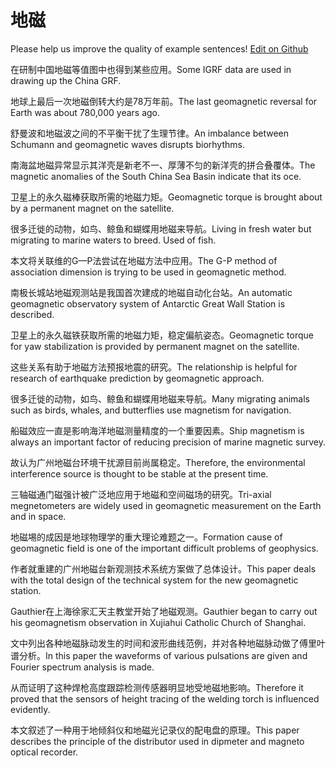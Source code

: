 # 地磁

Please help us improve the quality of example sentences! [Edit on Github](https://github.com/jiyushe/jiyu-example-sentence-source/blob/main/chinese/dici.md)

<p><span class="chinese">在研制中国地磁等值图中也得到某些应用。</span><span class="english">Some IGRF data are used in drawing up the China GRF.</span></p>

<p><span class="chinese">地球上最后一次地磁倒转大约是78万年前。</span><span class="english">The last geomagnetic reversal for Earth was about 780,000 years ago.</span></p>

<p><span class="chinese">舒曼波和地磁波之间的不平衡干扰了生理节律。</span><span class="english">An imbalance between Schumann and geomagnetic waves disrupts biorhythms.</span></p>

<p><span class="chinese">南海盆地磁异常显示其洋壳是新老不一、厚薄不匀的新洋壳的拼合叠覆体。</span><span class="english">The magnetic anomalies of the South China Sea Basin indicate that its oce.</span></p>

<p><span class="chinese">卫星上的永久磁棒获取所需的地磁力矩。</span><span class="english">Geomagnetic torque is brought about by a permanent magnet on the satellite.</span></p>

<p><span class="chinese">很多迁徙的动物，如鸟、鲸鱼和蝴蝶用地磁来导航。</span><span class="english">Living in fresh water but migrating to marine waters to breed. Used of fish.</span></p>

<p><span class="chinese">本文将关联维的G—P法尝试在地磁方法中应用。</span><span class="english">The G-P method of association dimension is trying to be used in geomagnetic method.</span></p>

<p><span class="chinese">南极长城站地磁观测站是我国首次建成的地磁自动化台站。</span><span class="english">An automatic geomagnetic observatory system of Antarctic Great Wall Station is described.</span></p>

<p><span class="chinese">卫星上的永久磁铁获取所需的地磁力矩，稳定偏航姿态。</span><span class="english">Geomagnetic torque for yaw stabilization is provided by permanent magnet on the satellite.</span></p>

<p><span class="chinese">这些关系有助于地磁方法预报地震的研究。</span><span class="english">The relationship is helpful for research of earthquake prediction by geomagnetic approach.</span></p>

<p><span class="chinese">很多迁徙的动物，如鸟、鲸鱼和蝴蝶用地磁来导航。</span><span class="english">Many migrating animals such as birds, whales, and butterflies use magnetism for navigation.</span></p>

<p><span class="chinese">船磁效应一直是影响海洋地磁测量精度的一个重要因素。</span><span class="english">Ship magnetism is always an important factor of reducing precision of marine magnetic survey.</span></p>

<p><span class="chinese">故认为广州地磁台环境干扰源目前尚属稳定。</span><span class="english">Therefore, the environmental interference source is thought to be stable at the present time.</span></p>

<p><span class="chinese">三轴磁通门磁强计被广泛地应用于地磁和空间磁场的研究。</span><span class="english">Tri-axial megnetometers are widely used in geomagnetic measurement on the Earth and in space.</span></p>

<p><span class="chinese">地磁埸的成因是地球物理学的重大理论难题之一。</span><span class="english">Formation cause of geomagnetic field is one of the important difficult problems of geophysics.</span></p>

<p><span class="chinese">作者就重建的广州地磁台新观测技术系统方案做了总体设计。</span><span class="english">This paper deals with the total design of the technical system for the new geomagnetic station.</span></p>

<p><span class="chinese">Gauthier在上海徐家汇天主教堂开始了地磁观测。</span><span class="english">Gauthier began to carry out his geomagnetism observation in Xujiahui Catholic Church of Shanghai.</span></p>

<p><span class="chinese">文中列出各种地磁脉动发生的时间和波形曲线范例，并对各种地磁脉动做了傅里叶谱分析。</span><span class="english">In this paper the waveforms of various pulsations are given and Fourier spectrum analysis is made.</span></p>

<p><span class="chinese">从而证明了这种焊枪高度跟踪检测传感器明显地受地磁地影响。</span><span class="english">Therefore it proved that the sensors of height tracing of the welding torch is influenced evidently.</span></p>

<p><span class="chinese">本文叙述了一种用于地倾斜仪和地磁光记录仪的配电盘的原理。</span><span class="english">This paper describes the principle of the distributor used in dipmeter and magneto optical recorder.</span></p>

